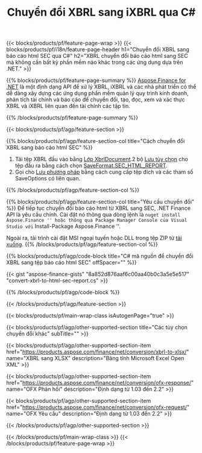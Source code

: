 ﻿---
title: Chuyển đổi XBRL sang iXBRL qua C#
description: Mã mẫu cho chuyển đổi XBRL báo cáo html sang SEC C#. Sử dụng API mã mẫu cho hàng loạt tệp XBRL để chuyển đổi báo cáo html SEC trong các ứng dụng dựa trên .NET. 
url: /vi/net/conversion/xbrl-to-sec-html-report/
family: finance
platformtag: net
feature: convert
informat: XBRL
outformat: HTML
otherformats: XLSX
---
{{< blocks/products/pf/feature-page-wrap >}}
{{< blocks/products/pf/i18n/feature-page-header h1="Chuyển đổi XBRL sang báo cáo html SEC qua C#" h2="XBRL chuyển đổi báo cáo html sang SEC mà không cần bất kỳ phần mềm nào khác trong các ứng dụng dựa trên .NET." >}}

{{% blocks/products/pf/feature-page-summary %}}
[Aspose.Finance for .NET](https://products.aspose.com/finance/net/) là một định dạng API để xử lý XBRL, iXBRL và các nhà phát triển có thể dễ dàng xây dựng các ứng dụng phần mềm quản lý quy trình kinh doanh, phân tích tài chính và báo cáo để chuyển đổi, tạo, đọc, xem và xác thực XBRL và iXBRL liên quan đến tài chính các tập tin. 

{{% /blocks/products/pf/feature-page-summary %}}

{{< blocks/products/pf/agp/feature-section >}}

{{% blocks/products/pf/agp/feature-section-col title="Cách chuyển đổi XBRL sang báo cáo html SEC" %}}
1. Tải tệp XBRL đầu vào bằng [Lớp XbrlDocument](https://apireference.aspose.com/finance/net/aspose.finance.xbrl/xbrldocument).2 bộ [Lưu tùy chọn](https://apireference.aspose.com/finance/net/aspose.finance.xbrl/saveoptions) cho tệp đầu ra bằng cách chọn [SaveFormat.SEC_HTML_REPORT](https://apireference.aspose.com/finance/net/aspose.finance.xbrl/saveformat).
3. Gọi cho [Lưu phương pháp](https://apireference.aspose.com/finance/net/aspose.finance.xbrl.xbrldocument/save/methods/2) bằng cách cung cấp tệp đích và các tham số SaveOptions có liên quan.

{{% /blocks/products/pf/agp/feature-section-col %}}

{{% blocks/products/pf/agp/feature-section-col title="Yêu cầu chuyển đổi" %}}
Để tiếp tục chuyển đổi báo cáo html từ XBRL sang SEC, .NET Finance API là yêu cầu chính. Cài đặt nó thông qua dòng lệnh là `` nuget install Aspose.Finance '' hoặc thông qua Package Manager Console của Visual Studio với `` Install-Package Aspose.Finance ''.

Ngoài ra, tải trình cài đặt MSI ngoại tuyến hoặc DLL trong tệp ZIP từ [tải xuống](https://downloads.aspose.com/finance/net).
{{% /blocks/products/pf/agp/feature-section-col %}}

{{% blocks/products/pf/agp/code-block title="C# mã nguồn để chuyển đổi XBRL sang tệp báo cáo html SEC" offSpacer="" %}}

{{< gist "aspose-finance-gists" "8a852d876aaf6c00aa40b0c3a5e5e517" "convert-xbrl-to-html-sec-report.cs" >}}

{{% /blocks/products/pf/agp/code-block %}}

{{< /blocks/products/pf/agp/feature-section >}}

{{< blocks/products/pf/main-wrap-class isAutogenPage="true" >}}

{{< blocks/products/pf/agp/other-supported-section title="Các tùy chọn chuyển đổi khác" subTitle="" >}}

{{< blocks/products/pf/agp/other-supported-section-item href="https://products.aspose.com/finance/net/conversion/xbrl-to-xlsx/" name="XBRL sang XLSX" description="Bảng tính Microsoft Excel Open XML" >}}

{{< blocks/products/pf/agp/other-supported-section-item href="https://products.aspose.com/finance/net/conversion/ofx-response/" name="OFX Phản hồi" description="Định dạng từ 1.03 đến 2.2" >}}

{{< blocks/products/pf/agp/other-supported-section-item href="https://products.aspose.com/finance/net/conversion/ofx-request/" name="OFX Yêu cầu" description="Định dạng từ 1.03 đến 2.2" >}}

{{< /blocks/products/pf/agp/other-supported-section >}}

{{< /blocks/products/pf/main-wrap-class >}}
{{< /blocks/products/pf/feature-page-wrap >}}